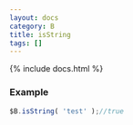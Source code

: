 ```yaml
---
layout: docs
category: B
title: isString
tags: []
---
```


{% include docs.html %}

### Example
```js
$B.isString( 'test' );//true
```